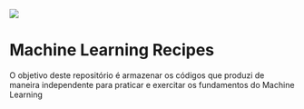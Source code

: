 ![](https://img.freepik.com/premium-photo/different-cooking-ingredients-spices-white-background_185193-88914.jpg)

# Machine Learning Recipes
O objetivo deste repositório é armazenar os códigos que produzi de maneira independente para praticar e exercitar os fundamentos do Machine Learning
